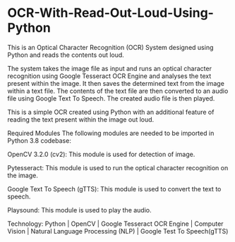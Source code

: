 # OCR-With-Read-Out-Loud-Using-Python

This is an Optical Character Recognition (OCR) System designed using Python and reads the contents out loud. 

The system takes the image file as input and runs an optical character recognition using Google Tesseract OCR Engine and analyses the text present within the image. It then saves the determined text from the image within a text file. The contents of the text file are then converted to an audio file using Google Text To Speech. The created audio file is then played. 

This is a simple OCR created using Python with an additional feature of reading the text present within the image out loud.

Required Modules The following modules are needed to be imported in Python 3.8 codebase:

OpenCV 3.2.0 (cv2): This module is used for detection of image.

Pytesseract: This module is used to run the optical character recognition on the image.

Google Text To Speech (gTTS): This module is used to convert the text to speech.

Playsound: This module is used to play the audio.

Technology: Python | OpenCV | Google Tesseract OCR Engine | Computer Vision | Natural Language Processing (NLP) | Google Test To Speech(gTTS)
